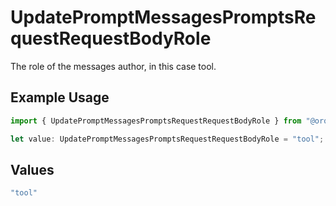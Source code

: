 # UpdatePromptMessagesPromptsRequestRequestBodyRole

The role of the messages author, in this case tool.

## Example Usage

```typescript
import { UpdatePromptMessagesPromptsRequestRequestBodyRole } from "@orq-ai/node/models/operations";

let value: UpdatePromptMessagesPromptsRequestRequestBodyRole = "tool";
```

## Values

```typescript
"tool"
```